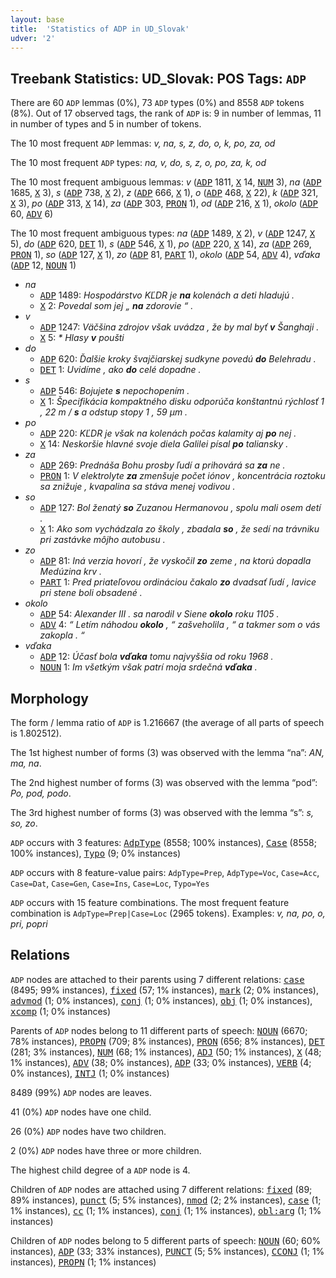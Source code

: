 ```yaml
---
layout: base
title:  'Statistics of ADP in UD_Slovak'
udver: '2'
---
```


## Treebank Statistics: UD_Slovak: POS Tags: `ADP`

There are 60 `ADP` lemmas (0%), 73 `ADP` types (0%) and 8558 `ADP` tokens (8%).
Out of 17 observed tags, the rank of `ADP` is: 9 in number of lemmas, 11 in number of types and 5 in number of tokens.

The 10 most frequent `ADP` lemmas: <em>v, na, s, z, do, o, k, po, za, od</em>

The 10 most frequent `ADP` types:  <em>na, v, do, s, z, o, po, za, k, od</em>

The 10 most frequent ambiguous lemmas: <em>v</em> (<tt><a href="sk-pos-ADP.html">ADP</a></tt> 1811, <tt><a href="sk-pos-X.html">X</a></tt> 14, <tt><a href="sk-pos-NUM.html">NUM</a></tt> 3), <em>na</em> (<tt><a href="sk-pos-ADP.html">ADP</a></tt> 1685, <tt><a href="sk-pos-X.html">X</a></tt> 3), <em>s</em> (<tt><a href="sk-pos-ADP.html">ADP</a></tt> 738, <tt><a href="sk-pos-X.html">X</a></tt> 2), <em>z</em> (<tt><a href="sk-pos-ADP.html">ADP</a></tt> 666, <tt><a href="sk-pos-X.html">X</a></tt> 1), <em>o</em> (<tt><a href="sk-pos-ADP.html">ADP</a></tt> 468, <tt><a href="sk-pos-X.html">X</a></tt> 22), <em>k</em> (<tt><a href="sk-pos-ADP.html">ADP</a></tt> 321, <tt><a href="sk-pos-X.html">X</a></tt> 3), <em>po</em> (<tt><a href="sk-pos-ADP.html">ADP</a></tt> 313, <tt><a href="sk-pos-X.html">X</a></tt> 14), <em>za</em> (<tt><a href="sk-pos-ADP.html">ADP</a></tt> 303, <tt><a href="sk-pos-PRON.html">PRON</a></tt> 1), <em>od</em> (<tt><a href="sk-pos-ADP.html">ADP</a></tt> 216, <tt><a href="sk-pos-X.html">X</a></tt> 1), <em>okolo</em> (<tt><a href="sk-pos-ADP.html">ADP</a></tt> 60, <tt><a href="sk-pos-ADV.html">ADV</a></tt> 6)

The 10 most frequent ambiguous types:  <em>na</em> (<tt><a href="sk-pos-ADP.html">ADP</a></tt> 1489, <tt><a href="sk-pos-X.html">X</a></tt> 2), <em>v</em> (<tt><a href="sk-pos-ADP.html">ADP</a></tt> 1247, <tt><a href="sk-pos-X.html">X</a></tt> 5), <em>do</em> (<tt><a href="sk-pos-ADP.html">ADP</a></tt> 620, <tt><a href="sk-pos-DET.html">DET</a></tt> 1), <em>s</em> (<tt><a href="sk-pos-ADP.html">ADP</a></tt> 546, <tt><a href="sk-pos-X.html">X</a></tt> 1), <em>po</em> (<tt><a href="sk-pos-ADP.html">ADP</a></tt> 220, <tt><a href="sk-pos-X.html">X</a></tt> 14), <em>za</em> (<tt><a href="sk-pos-ADP.html">ADP</a></tt> 269, <tt><a href="sk-pos-PRON.html">PRON</a></tt> 1), <em>so</em> (<tt><a href="sk-pos-ADP.html">ADP</a></tt> 127, <tt><a href="sk-pos-X.html">X</a></tt> 1), <em>zo</em> (<tt><a href="sk-pos-ADP.html">ADP</a></tt> 81, <tt><a href="sk-pos-PART.html">PART</a></tt> 1), <em>okolo</em> (<tt><a href="sk-pos-ADP.html">ADP</a></tt> 54, <tt><a href="sk-pos-ADV.html">ADV</a></tt> 4), <em>vďaka</em> (<tt><a href="sk-pos-ADP.html">ADP</a></tt> 12, <tt><a href="sk-pos-NOUN.html">NOUN</a></tt> 1)


* <em>na</em>
  * <tt><a href="sk-pos-ADP.html">ADP</a></tt> 1489: <em>Hospodárstvo KĽDR je <b>na</b> kolenách a deti hladujú .</em>
  * <tt><a href="sk-pos-X.html">X</a></tt> 2: <em>Povedal som jej „ <b>na</b> zdorovie “ .</em>
* <em>v</em>
  * <tt><a href="sk-pos-ADP.html">ADP</a></tt> 1247: <em>Väčšina zdrojov však uvádza , že by mal byť <b>v</b> Šanghaji .</em>
  * <tt><a href="sk-pos-X.html">X</a></tt> 5: <em>* Hlasy <b>v</b> poušti</em>
* <em>do</em>
  * <tt><a href="sk-pos-ADP.html">ADP</a></tt> 620: <em>Ďalšie kroky švajčiarskej sudkyne povedú <b>do</b> Belehradu .</em>
  * <tt><a href="sk-pos-DET.html">DET</a></tt> 1: <em>Uvidíme , ako <b>do</b> celé dopadne .</em>
* <em>s</em>
  * <tt><a href="sk-pos-ADP.html">ADP</a></tt> 546: <em>Bojujete <b>s</b> nepochopením .</em>
  * <tt><a href="sk-pos-X.html">X</a></tt> 1: <em>Špecifikácia kompaktného disku odporúča konštantnú rýchlosť 1 , 22 m / <b>s</b> a odstup stopy 1 , 59 μm .</em>
* <em>po</em>
  * <tt><a href="sk-pos-ADP.html">ADP</a></tt> 220: <em>KĽDR je však na kolenách počas kalamity aj <b>po</b> nej .</em>
  * <tt><a href="sk-pos-X.html">X</a></tt> 14: <em>Neskoršie hlavné svoje diela Galilei písal <b>po</b> taliansky .</em>
* <em>za</em>
  * <tt><a href="sk-pos-ADP.html">ADP</a></tt> 269: <em>Prednáša Bohu prosby ľudí a prihovárá sa <b>za</b> ne .</em>
  * <tt><a href="sk-pos-PRON.html">PRON</a></tt> 1: <em>V elektrolyte <b>za</b> zmenšuje počet iónov , koncentrácia roztoku sa znižuje , kvapalina sa stáva menej vodivou .</em>
* <em>so</em>
  * <tt><a href="sk-pos-ADP.html">ADP</a></tt> 127: <em>Bol ženatý <b>so</b> Zuzanou Hermanovou , spolu mali osem detí .</em>
  * <tt><a href="sk-pos-X.html">X</a></tt> 1: <em>Ako som vychádzala zo školy , zbadala <b>so</b> , že sedí na trávniku pri zastávke môjho autobusu .</em>
* <em>zo</em>
  * <tt><a href="sk-pos-ADP.html">ADP</a></tt> 81: <em>Iná verzia hovorí , že vyskočil <b>zo</b> zeme , na ktorú dopadla Medúzina krv .</em>
  * <tt><a href="sk-pos-PART.html">PART</a></tt> 1: <em>Pred priateľovou ordináciou čakalo <b>zo</b> dvadsať ľudí , lavice pri stene boli obsadené .</em>
* <em>okolo</em>
  * <tt><a href="sk-pos-ADP.html">ADP</a></tt> 54: <em>Alexander III . sa narodil v Siene <b>okolo</b> roku 1105 .</em>
  * <tt><a href="sk-pos-ADV.html">ADV</a></tt> 4: <em>“ Letím náhodou <b>okolo</b> , “ zašveholila , “ a takmer som o vás zakopla . “</em>
* <em>vďaka</em>
  * <tt><a href="sk-pos-ADP.html">ADP</a></tt> 12: <em>Účasť bola <b>vďaka</b> tomu najvyššia od roku 1968 .</em>
  * <tt><a href="sk-pos-NOUN.html">NOUN</a></tt> 1: <em>Im všetkým však patrí moja srdečná <b>vďaka</b> .</em>

## Morphology

The form / lemma ratio of `ADP` is 1.216667 (the average of all parts of speech is 1.802512).

The 1st highest number of forms (3) was observed with the lemma “na”: <em>AN, ma, na</em>.

The 2nd highest number of forms (3) was observed with the lemma “pod”: <em>Po, pod, podo</em>.

The 3rd highest number of forms (3) was observed with the lemma “s”: <em>s, so, zo</em>.

`ADP` occurs with 3 features: <tt><a href="sk-feat-AdpType.html">AdpType</a></tt> (8558; 100% instances), <tt><a href="sk-feat-Case.html">Case</a></tt> (8558; 100% instances), <tt><a href="sk-feat-Typo.html">Typo</a></tt> (9; 0% instances)

`ADP` occurs with 8 feature-value pairs: `AdpType=Prep`, `AdpType=Voc`, `Case=Acc`, `Case=Dat`, `Case=Gen`, `Case=Ins`, `Case=Loc`, `Typo=Yes`

`ADP` occurs with 15 feature combinations.
The most frequent feature combination is `AdpType=Prep|Case=Loc` (2965 tokens).
Examples: <em>v, na, po, o, pri, popri</em>


## Relations

`ADP` nodes are attached to their parents using 7 different relations: <tt><a href="sk-dep-case.html">case</a></tt> (8495; 99% instances), <tt><a href="sk-dep-fixed.html">fixed</a></tt> (57; 1% instances), <tt><a href="sk-dep-mark.html">mark</a></tt> (2; 0% instances), <tt><a href="sk-dep-advmod.html">advmod</a></tt> (1; 0% instances), <tt><a href="sk-dep-conj.html">conj</a></tt> (1; 0% instances), <tt><a href="sk-dep-obj.html">obj</a></tt> (1; 0% instances), <tt><a href="sk-dep-xcomp.html">xcomp</a></tt> (1; 0% instances)

Parents of `ADP` nodes belong to 11 different parts of speech: <tt><a href="sk-pos-NOUN.html">NOUN</a></tt> (6670; 78% instances), <tt><a href="sk-pos-PROPN.html">PROPN</a></tt> (709; 8% instances), <tt><a href="sk-pos-PRON.html">PRON</a></tt> (656; 8% instances), <tt><a href="sk-pos-DET.html">DET</a></tt> (281; 3% instances), <tt><a href="sk-pos-NUM.html">NUM</a></tt> (68; 1% instances), <tt><a href="sk-pos-ADJ.html">ADJ</a></tt> (50; 1% instances), <tt><a href="sk-pos-X.html">X</a></tt> (48; 1% instances), <tt><a href="sk-pos-ADV.html">ADV</a></tt> (38; 0% instances), <tt><a href="sk-pos-ADP.html">ADP</a></tt> (33; 0% instances), <tt><a href="sk-pos-VERB.html">VERB</a></tt> (4; 0% instances), <tt><a href="sk-pos-INTJ.html">INTJ</a></tt> (1; 0% instances)

8489 (99%) `ADP` nodes are leaves.

41 (0%) `ADP` nodes have one child.

26 (0%) `ADP` nodes have two children.

2 (0%) `ADP` nodes have three or more children.

The highest child degree of a `ADP` node is 4.

Children of `ADP` nodes are attached using 7 different relations: <tt><a href="sk-dep-fixed.html">fixed</a></tt> (89; 89% instances), <tt><a href="sk-dep-punct.html">punct</a></tt> (5; 5% instances), <tt><a href="sk-dep-nmod.html">nmod</a></tt> (2; 2% instances), <tt><a href="sk-dep-case.html">case</a></tt> (1; 1% instances), <tt><a href="sk-dep-cc.html">cc</a></tt> (1; 1% instances), <tt><a href="sk-dep-conj.html">conj</a></tt> (1; 1% instances), <tt><a href="sk-dep-obl-arg.html">obl:arg</a></tt> (1; 1% instances)

Children of `ADP` nodes belong to 5 different parts of speech: <tt><a href="sk-pos-NOUN.html">NOUN</a></tt> (60; 60% instances), <tt><a href="sk-pos-ADP.html">ADP</a></tt> (33; 33% instances), <tt><a href="sk-pos-PUNCT.html">PUNCT</a></tt> (5; 5% instances), <tt><a href="sk-pos-CCONJ.html">CCONJ</a></tt> (1; 1% instances), <tt><a href="sk-pos-PROPN.html">PROPN</a></tt> (1; 1% instances)

